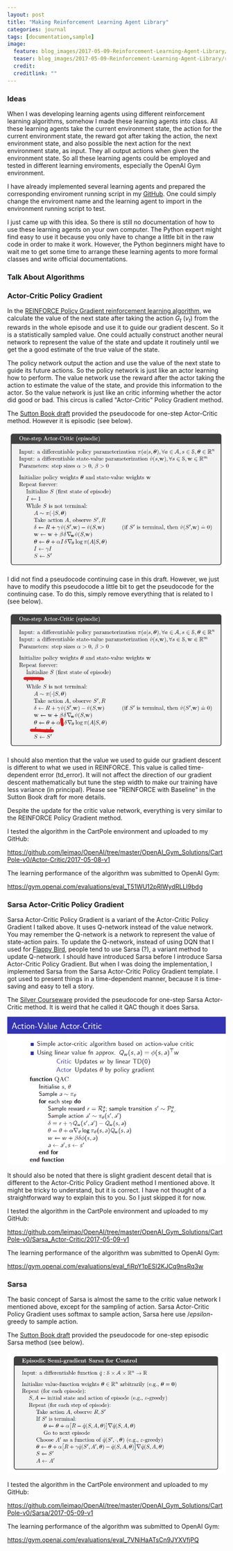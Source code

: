 ```yaml
---
layout: post
title: "Making Reinforcement Learning Agent Library"
categories: journal
tags: [documentation,sample]
image:
  feature: blog_images/2017-05-09-Reinforcement-Learning-Agent-Library/rl_teaser.jpg
  teaser: blog_images/2017-05-09-Reinforcement-Learning-Agent-Library/rl_teaser.jpg
  credit: 
  creditlink: ""
---
```


<script type="text/x-mathjax-config">
 MathJax.Hub.Config({tex2jax: {inlineMath: [['$','$'], ['\\(','\\)']]}});
</script>

### Ideas

When I was developing learning agents using different reinforcement learning algorithms, somehow I made these learning agents into class. All these learning agents take the current environment state, the action for the current environment state, the reward got after taking the action, the next environment state, and also possible the next action for the next environment state, as input. They all output actions when given the environment state. So all these learning agents could be employed and tested in different learning enviroments, especially the OpenAI Gym environment.

I have already implemented several learning agents and prepared the corresponding enviroment running script in my [GitHub](https://github.com/leimao/OpenAI). One could simply change the enviroment name and the learning agent to import in the environment running script to test.

I just came up with this idea. So there is still no documentation of how to use these learning agents on your own computer. The Python expert might find easy to use it because you only have to change a little bit in the raw code in order to make it work. However, the Python beginners might have to wait me to get some time to arrange these learning agents to more formal classes and write official documentations.


### Talk About Algorithms

### Actor-Critic Policy Gradient

In the [REINFORCE Policy Gradient reinforcement learning algorithm](https://leimao.github.io/journal/REINFORCE-Policy-Gradient.html), we calculate the value of the next state after taking the action $G_t$ ($v_t$) from the rewards in the whole episode and use it to guide our gradient descent. So it is a statistically sampled value. One could actually construct another neural network to represent the value of the state and update it routinely until we get the a good estimate of the true value of the state. 

The policy network output the action and use the value of the next state to guide its future actions. So the policy network is just like an actor learning how to perform. The value network use the reward after the actor taking the action to estimate the value of the state, and provide this information to the actor. So the value network is just like an critic informing whether the actor did good or bad. This circus is called "Actor-Critic" Policy Gradient method.

The [Sutton Book draft](http://incompleteideas.net/sutton/book/the-book-2nd.html) provided the pseudocode for one-step Actor-Critic method. However it is episodic (see below).

![](/images/blog_images/2017-05-09-Reinforcement-Learning-Agent-Library/actor-critic_episodic.png)

I did not find a pseudocode continuing case in this draft. However, we just have to modify this pseudocode a little bit to get the pseudocode for the continuing case. To do this, simply remove everything that is related to I (see below). 

![](/images/blog_images/2017-05-09-Reinforcement-Learning-Agent-Library/actor-critic_continuing.jpg)

I should also mention that the value we used to guide our gradient descent is different to what we used in REINFORCE. This value is called time-dependent error (td_error). It will not affect the direction of our gradient descent mathematically but tune the step width to make our training have less variance (in principal). Please see "REINFORCE with Baseline" in the Sutton Book draft for more details.

Despite the update for the critic value network, everything is very similar to the REINFORCE Policy Gradient method.

I tested the algorithm in the CartPole environment and uploaded to my GitHub:

<https://github.com/leimao/OpenAI/tree/master/OpenAI_Gym_Solutions/CartPole-v0/Actor-Critic/2017-05-08-v1>

The learning performance of the algorithm was submitted to OpenAI Gym:

<https://gym.openai.com/evaluations/eval_T51WU12pRlWydRLLI9bdg>

### Sarsa Actor-Critic Policy Gradient

Sarsa Actor-Critic Policy Gradient is a variant of the Actor-Critic Policy Gradient I talked above. It uses Q-network instead of the value network. You may remember the Q-network is a network to represent the value of state-action pairs. To update the Q-network, instead of using DQN that I used for [Flappy Bird](https://leimao.github.io/journal/Flappy-Bird-AI.html), people tend to use Sarsa (?), a variant method to update Q-network. I should have introduced Sarsa before I introduce Sarsa Actor-Critic Policy Gradient. But when I was doing the implementation, I implemented Sarsa from the Sarsa Actor-Critic Policy Gradient template. I got used to present things in a time-dependent manner, because it is time-saving and easy to tell a story.

The [Silver Courseware](http://www0.cs.ucl.ac.uk/staff/D.Silver/web/Teaching.html) provided the pseudocode for one-step Sarsa Actor-Critic method. It is weird that he called it QAC though it does Sarsa.

![](/images/blog_images/2017-05-09-Reinforcement-Learning-Agent-Library/Sarsa_AC.png)

It should also be noted that there is slight gradient descent detail that is different to the Actor-Critic Policy Gradient method I mentioned above. It might be tricky to understand, but it is correct. I have not thought of a straightforward way to explain this to you. So I just skipped it for now.

I tested the algorithm in the CartPole environment and uploaded to my GitHub:

<https://github.com/leimao/OpenAI/tree/master/OpenAI_Gym_Solutions/CartPole-v0/Sarsa_Actor-Critic/2017-05-09-v1>

The learning performance of the algorithm was submitted to OpenAI Gym:

<https://gym.openai.com/evaluations/eval_fiRpY1pESl2KJCq9nsRq3w>

### Sarsa

The basic concept of Sarsa is almost the same to the critic value network I mentioned above, except for the sampling of action. Sarsa Actor-Critic Policy Gradient uses softmax to sample action, Sarsa here use $/epsilon$-greedy to sample action.

The [Sutton Book draft](http://incompleteideas.net/sutton/book/the-book-2nd.html) provided the pseudocode for one-step episodic Sarsa method (see below).

![](/images/blog_images/2017-05-09-Reinforcement-Learning-Agent-Library/Sarsa_episodic.png)

I tested the algorithm in the CartPole environment and uploaded to my GitHub:

<https://github.com/leimao/OpenAI/tree/master/OpenAI_Gym_Solutions/CartPole-v0/Sarsa/2017-05-09-v1>

The learning performance of the algorithm was submitted to OpenAI Gym:

<https://gym.openai.com/evaluations/eval_7VNiHaATsCn9JYXVfjPQ>

